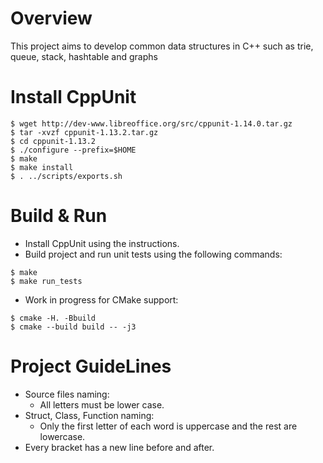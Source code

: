 # Overview
This project aims to develop common data structures in C++ such as trie, queue, stack, hashtable and graphs

# Install CppUnit
```
$ wget http://dev-www.libreoffice.org/src/cppunit-1.14.0.tar.gz
$ tar -xvzf cppunit-1.13.2.tar.gz
$ cd cppunit-1.13.2
$ ./configure --prefix=$HOME
$ make
$ make install 
$ . ../scripts/exports.sh 
```

# Build & Run
* Install CppUnit using the instructions.
* Build project and run unit tests using the following commands:
```
$ make
$ make run_tests
```
* Work in progress for CMake support:
```
$ cmake -H. -Bbuild
$ cmake --build build -- -j3
```



# Project GuideLines
* Source files naming: 
    * All letters must be lower case.
* Struct, Class, Function naming: 
    * Only the first letter of each word is uppercase and the rest are lowercase.
* Every bracket has a new line before and after.

